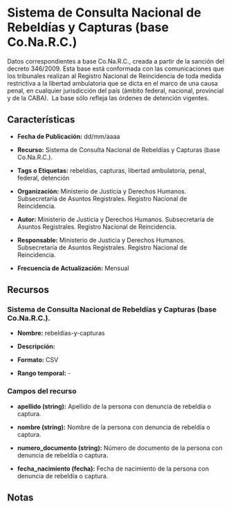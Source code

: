 Sistema de Consulta Nacional de Rebeldías y Capturas (base Co.Na.R.C.)
======================================================================

Datos correspondientes a base Co.Na.R.C., creada a partir de la sanción del decreto 346/2009. Esta base está conformada con las comunicaciones que los tribunales realizan al Registro Nacional de Reincidencia de toda medida restrictiva a la libertad ambulatoria que se dicta en el marco de una causa penal, en cualquier jurisdicción del país (ámbito federal, nacional, provincial y de la CABA).  La base sólo refleja las órdenes de detención vigentes.

Características
---------------

-   **Fecha de Publicación:** dd/mm/aaaa

-   **Recurso:** Sistema de Consulta Nacional de Rebeldías y Capturas (base Co.Na.R.C.).

-   **Tags o Etiquetas:** rebeldías, capturas, libertad ambulatoria, penal, federal, detención

-   **Organización:** Ministerio de Justicia y Derechos Humanos. Subsecretaría de Asuntos Registrales. Registro Nacional de Reincidencia.

-   **Autor:** Ministerio de Justicia y Derechos Humanos. Subsecretaría de Asuntos Registrales. Registro Nacional de Reincidencia.

-   **Responsable:** Ministerio de Justicia y Derechos Humanos. Subsecretaría de Asuntos Registrales. Registro Nacional de Reincidencia.

-   **Frecuencia de Actualización:** Mensual

Recursos
--------

### Sistema de Consulta Nacional de Rebeldías y Capturas (base Co.Na.R.C.).

-   **Nombre:** rebeldias-y-capturas

-   **Descripción:**

-   **Formato:** CSV

-   **Rango temporal:** -

### Campos del recurso

-   **apellido (string):** Apellido de la persona con denuncia de rebeldía o captura.

-   **nombre (string):** Nombre de la persona con denuncia de rebeldía o captura.

-   **numero\_documento (string):** Número de documento de la persona con denuncia de rebeldía o captura.

-   **fecha\_nacimiento (fecha):** Fecha de nacimiento de la persona con denuncia de rebeldía o captura.

Notas
-----

